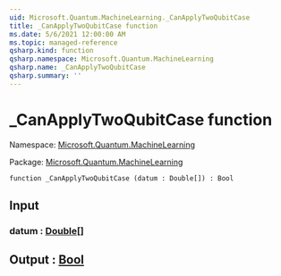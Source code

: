```yaml
---
uid: Microsoft.Quantum.MachineLearning._CanApplyTwoQubitCase
title: _CanApplyTwoQubitCase function
ms.date: 5/6/2021 12:00:00 AM
ms.topic: managed-reference
qsharp.kind: function
qsharp.namespace: Microsoft.Quantum.MachineLearning
qsharp.name: _CanApplyTwoQubitCase
qsharp.summary: ''
---
```


# _CanApplyTwoQubitCase function

Namespace: [Microsoft.Quantum.MachineLearning](xref:Microsoft.Quantum.MachineLearning)

Package: [Microsoft.Quantum.MachineLearning](https://nuget.org/packages/Microsoft.Quantum.MachineLearning)




```qsharp
function _CanApplyTwoQubitCase (datum : Double[]) : Bool
```


## Input

### datum : [Double](xref:microsoft.quantum.qsharp.valueliterals#double-literals)[]





## Output : [Bool](xref:microsoft.quantum.qsharp.valueliterals#bool-literals)

